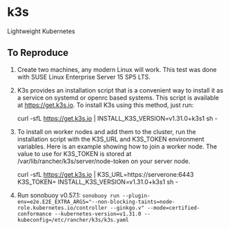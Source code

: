 # k3s
Lightweight Kubernetes

## To Reproduce

1. Create two machines, any modern Linux will work. This test was done with SUSE Linux Enterprise Server 15 SP5 LTS.
2. K3s provides an installation script that is a convenient way to install it as a service on systemd or openrc based systems. This script is available at https://get.k3s.io. To install K3s using this method, just run:

    curl -sfL https://get.k3s.io | INSTALL_K3S_VERSION=v1.31.0+k3s1 sh -

3. To install on worker nodes and add them to the cluster, run the installation script with the K3S_URL and K3S_TOKEN environment variables. Here is an example showing how to join a worker node. The value to use for K3S_TOKEN is stored at /var/lib/rancher/k3s/server/node-token on your server node.

    curl -sfL https://get.k3s.io | K3S_URL=https://serverone:6443 K3S_TOKEN=<TOKEN> INSTALL_K3S_VERSION=v1.31.0+k3s1 sh -

4. Run sonobuoy v0.57.1: `sonobuoy run --plugin-env=e2e.E2E_EXTRA_ARGS="--non-blocking-taints=node-role.kubernetes.io/controller --ginkgo.v" --mode=certified-conformance --kubernetes-version=v1.31.0 --kubeconfig=/etc/rancher/k3s/k3s.yaml`
